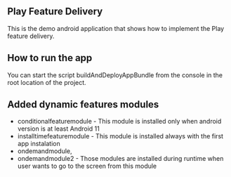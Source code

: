 ## Play Feature Delivery

This is the demo android application that shows how to implement the Play feature delivery.

## How to run the app

You can start the script buildAndDeployAppBundle from the console in the root location of the project.

## Added dynamic features modules

* conditionalfeaturemodule - This module is installed only when android version is at least Android 11
* installtimefeaturemodule - This module is installed always with the first app instalation
* ondemandmodule,
* ondemandmodule2 - Those modules are installed during runtime when user wants to go to the screen from this module